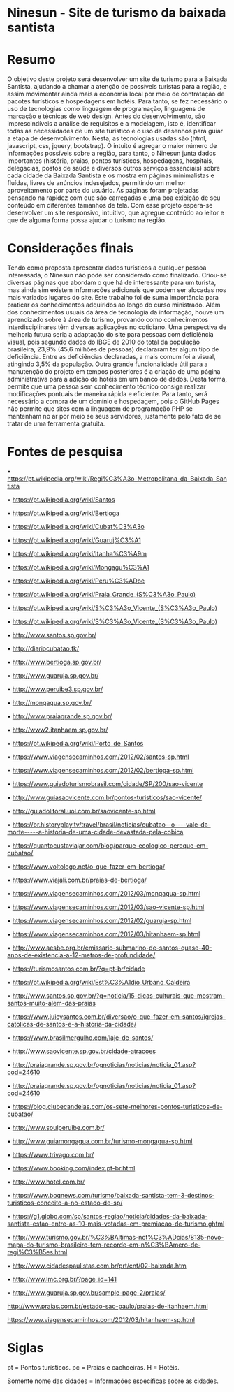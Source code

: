 # Ninesun - Site de turismo da baixada santista


# Resumo
O objetivo deste projeto será desenvolver um site de turismo para a Baixada Santista, ajudando a chamar a atenção de possíveis turistas para a região, e assim movimentar ainda mais a economia local por meio de contratação de pacotes turísticos e hospedagens em hotéis. Para tanto, se fez necessário o uso de tecnologias como linguagem de programação, linguagens de marcação e técnicas de web design. Antes do desenvolvimento, são imprescindíveis a análise de requisitos e a modelagem, isto é, identificar todas as necessidades de um site turístico e o uso de desenhos para guiar a etapa de desenvolvimento. Nesta, as tecnologias usadas são (html, javascript, css, jquery, bootstrap). O intuito é agregar o maior número de informações possíveis sobre a região, para tanto, o Ninesun junta dados importantes (história, praias, pontos turísticos, hospedagens, hospitais, delegacias, postos de saúde e diversos outros serviços essenciais) sobre cada cidade da Baixada Santista e os mostra em páginas minimalistas e fluídas, livres de anúncios indesejados, permitindo um melhor aproveitamento por parte do usuário. As páginas foram projetadas pensando na rapidez com que são carregadas e uma boa exibição de seu conteúdo em diferentes tamanhos de tela. Com esse projeto espera-se desenvolver um site responsivo, intuitivo, que agregue conteúdo ao leitor e que de alguma forma possa ajudar o turismo na região.


# Considerações finais
Tendo como proposta apresentar dados turísticos a qualquer pessoa interessada, o Ninesun não pode ser considerado como finalizado. Criou-se diversas páginas que abordam o que há de interessante para um turista, mas ainda sim existem informações adicionais que podem ser alocadas nos mais variados lugares do site. 
Este trabalho foi de suma importância para praticar os conhecimentos adquiridos ao longo do curso ministrado. Além dos conhecimentos usuais da área de tecnologia da informação, houve um aprendizado sobre à área de turismo, provando como conhecimentos interdisciplinares têm diversas aplicações no cotidiano. 
Uma perspectiva de melhoria futura seria a adaptação do site para pessoas com deficiência visual, pois segundo dados do IBGE de 2010 do total da população brasileira, 23,9% (45,6 milhões de pessoas) declararam ter algum tipo de deficiência. Entre as deficiências declaradas, a mais comum foi a visual, atingindo 3,5% da população.
Outra grande funcionalidade útil para a manutenção do projeto em tempos posteriores é a criação de uma página administrativa para a adição de hotéis em um banco de dados. Desta forma, permite que uma pessoa sem conhecimento técnico consiga realizar modificações pontuais de maneira rápida e eficiente. Para tanto, será necessário a compra de um domínio e hospedagem, pois o GitHub Pages não permite que sites com a linguagem de programação PHP se mantenham no ar por meio se seus servidores, justamente pelo fato de se tratar de uma ferramenta gratuita. 

# Fontes de pesquisa
•	https://pt.wikipedia.org/wiki/Regi%C3%A3o_Metropolitana_da_Baixada_Santista

•	https://pt.wikipedia.org/wiki/Santos

•	https://pt.wikipedia.org/wiki/Bertioga

•	https://pt.wikipedia.org/wiki/Cubat%C3%A3o

•	https://pt.wikipedia.org/wiki/Guaruj%C3%A1

•	https://pt.wikipedia.org/wiki/Itanha%C3%A9m

•	https://pt.wikipedia.org/wiki/Mongagu%C3%A1

•	https://pt.wikipedia.org/wiki/Peru%C3%ADbe

•	https://pt.wikipedia.org/wiki/Praia_Grande_(S%C3%A3o_Paulo)

•	https://pt.wikipedia.org/wiki/S%C3%A3o_Vicente_(S%C3%A3o_Paulo)

•	https://pt.wikipedia.org/wiki/S%C3%A3o_Vicente_(S%C3%A3o_Paulo)

•	http://www.santos.sp.gov.br/

•	http://diariocubatao.tk/ 

•	http://www.bertioga.sp.gov.br/

•	http://www.guaruja.sp.gov.br/

•	http://www.peruibe3.sp.gov.br/

•	http://mongagua.sp.gov.br/

•	http://www.praiagrande.sp.gov.br/

•	http://www2.itanhaem.sp.gov.br/

•	https://pt.wikipedia.org/wiki/Porto_de_Santos

•	https://www.viagensecaminhos.com/2012/02/santos-sp.html

•	https://www.viagensecaminhos.com/2012/02/bertioga-sp.html

•	https://www.guiadoturismobrasil.com/cidade/SP/200/sao-vicente

•	http://www.guiasaovicente.com.br/pontos-turisticos/sao-vicente/

•	http://guiadolitoral.uol.com.br/saovicente-sp.html

•	https://br.historyplay.tv/travel/brasil/noticias/cubatao--o----vale-da-morte-----a-historia-de-uma-cidade-devastada-pela-cobica

•	https://quantocustaviajar.com/blog/parque-ecologico-pereque-em-cubatao/

•	https://www.voltologo.net/o-que-fazer-em-bertioga/

•	https://www.viajali.com.br/praias-de-bertioga/

•	https://www.viagensecaminhos.com/2012/03/mongagua-sp.html

•	https://www.viagensecaminhos.com/2012/03/sao-vicente-sp.html

•	https://www.viagensecaminhos.com/2012/02/guaruja-sp.html

•	https://www.viagensecaminhos.com/2012/03/hitanhaem-sp.html

•	http://www.aesbe.org.br/emissario-submarino-de-santos-quase-40-anos-de-existencia-a-12-metros-de-profundidade/

•	https://turismosantos.com.br/?q=pt-br/cidade

•	https://pt.wikipedia.org/wiki/Est%C3%A1dio_Urbano_Caldeira

•	http://www.santos.sp.gov.br/?q=noticia/15-dicas-culturais-que-mostram-santos-muito-alem-das-praias

•	https://www.juicysantos.com.br/diversao/o-que-fazer-em-santos/igrejas-catolicas-de-santos-e-a-historia-da-cidade/

•	https://www.brasilmergulho.com/laje-de-santos/

•	http://www.saovicente.sp.gov.br/cidade-atracoes

•	http://praiagrande.sp.gov.br/pgnoticias/noticias/noticia_01.asp?cod=24610

•	http://praiagrande.sp.gov.br/pgnoticias/noticias/noticia_01.asp?cod=24610

•	https://blog.clubecandeias.com/os-sete-melhores-pontos-turisticos-de-cubatao/

•	http://www.soulperuibe.com.br/

•	http://www.guiamongagua.com.br/turismo-mongagua-sp.html

•	https://www.trivago.com.br/

•	https://www.booking.com/index.pt-br.html

•	http://www.hotel.com.br/

•	https://www.boqnews.com/turismo/baixada-santista-tem-3-destinos-turisticos-conceito-a-no-estado-de-sp/

•	https://g1.globo.com/sp/santos-regiao/noticia/cidades-da-baixada-santista-estao-entre-as-10-mais-votadas-em-premiacao-de-turismo.ghtml

•	http://www.turismo.gov.br/%C3%BAltimas-not%C3%ADcias/8135-novo-mapa-do-turismo-brasileiro-tem-recorde-em-n%C3%BAmero-de-regi%C3%B5es.html

•	http://www.cidadespaulistas.com.br/prt/cnt/02-baixada.htm

•	http://www.lmc.org.br/?page_id=141

•	http://www.guaruja.sp.gov.br/sample-page-2/praias/

http://www.praias.com.br/estado-sao-paulo/praias-de-itanhaem.html

https://www.viagensecaminhos.com/2012/03/hitanhaem-sp.html

# Siglas
pt = Pontos turísticos.
pc = Praias e cachoeiras.
H  = Hotéis.

Somente nome das cidades = Informações específicas sobre as cidades.
